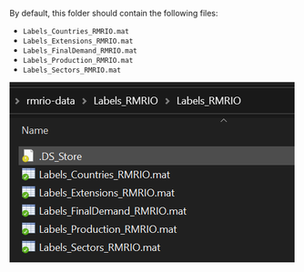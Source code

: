 By default, this folder should contain the following files:

* `Labels_Countries_RMRIO.mat`
* `Labels_Extensions_RMRIO.mat`
* `Labels_FinalDemand_RMRIO.mat`
* `Labels_Production_RMRIO.mat`
* `Labels_Sectors_RMRIO.mat`

![File list](files.png)